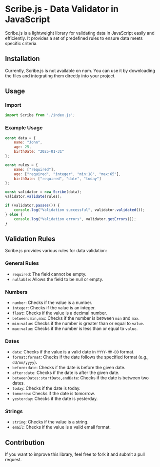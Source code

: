 # Scribe.js - Data Validator in JavaScript

Scribe.js is a lightweight library for validating data in JavaScript easily and efficiently. It provides a set of predefined rules to ensure data meets specific criteria.

## Installation

Currently, Scribe.js is not available on npm. You can use it by downloading the files and integrating them directly into your project.

## Usage

### Import

```javascript
import Scribe from './index.js';
```

### Example Usage

```javascript
const data = {
    name: "John",
    age: 25,
    birthDate: "2025-01-31"
};

const rules = {
    name: ["required"],
    age: ["required", "integer", "min:18", "max:65"],
    birthDate: ["required", "date", "today"]
};

const validator = new Scribe(data);
validator.validate(rules);

if (validator.passes()) {
    console.log("Validation successful", validator.validated());
} else {
    console.log("Validation errors", validator.getErrors());
}
```

## Validation Rules

Scribe.js provides various rules for data validation:

### General Rules

- `required`: The field cannot be empty.
- `nullable`: Allows the field to be null or empty.

### Numbers

- `number`: Checks if the value is a number.
- `integer`: Checks if the value is an integer.
- `float`: Checks if the value is a decimal number.
- `between:min,max`: Checks if the number is between `min` and `max`.
- `min:value`: Checks if the number is greater than or equal to `value`.
- `max:value`: Checks if the number is less than or equal to `value`.

### Dates

- `date`: Checks if the value is a valid date in `YYYY-MM-DD` format.
- `format:format`: Checks if the date follows the specified format (e.g., `dd/mm/yyyy`).
- `before:date`: Checks if the date is before the given date.
- `after:date`: Checks if the date is after the given date.
- `betweenDates:startDate,endDate`: Checks if the date is between two dates.
- `today`: Checks if the date is today.
- `tomorrow`: Checks if the date is tomorrow.
- `yesterday`: Checks if the date is yesterday.

### Strings

- `string`: Checks if the value is a string.
- `email`: Checks if the value is a valid email format.

## Contribution

If you want to improve this library, feel free to fork it and submit a pull request.
